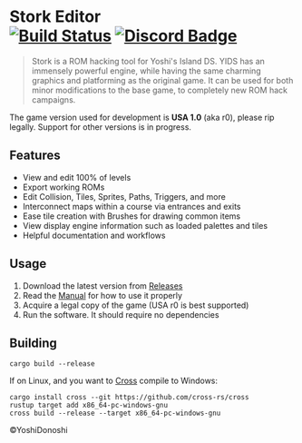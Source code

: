 Stork Editor  
[![Build Status]][actions] [![Discord Badge]][discord] 
=============

[Discord Badge]: https://img.shields.io/static/v1?message=Discord&logo=discord&labelColor=5c5c5c&color=7289DA&logoColor=white&label=%20
[discord]: https://discord.gg/Fy4za2WsT6

[Build Status]: https://github.com/yoshidonoshi/stork-editor/actions/workflows/rust.yml/badge.svg
[actions]: https://github.com/LagoLunatic/ooe/actions/workflows/build.yml

> Stork is a ROM hacking tool for Yoshi's Island DS. YIDS has an immensely powerful engine, while having the same charming graphics and platforming as the original game. It can be used for both minor modifications to the base game, to completely new ROM hack campaigns.

The game version used for development is **USA 1.0** (aka r0), please rip legally. Support for other versions is in progress.

## Features

- View and edit 100% of levels
- Export working ROMs
- Edit Collision, Tiles, Sprites, Paths, Triggers, and more
- Interconnect maps within a course via entrances and exits
- Ease tile creation with Brushes for drawing common items
- View display engine information such as loaded palettes and tiles
- Helpful documentation and workflows

## Usage

1. Download the latest version from [Releases](https://github.com/yoshidonoshi/stork-editor/releases)
2. Read the [Manual](https://github.com/yoshidonoshi/stork-editor/wiki/Stork-Editor) for how to use it properly
3. Acquire a legal copy of the game (USA r0 is best supported)
4. Run the software. It should require no dependencies

## Building

`cargo build --release`

If on Linux, and you want to [Cross](https://github.com/cross-rs/cross) compile to Windows:
```
cargo install cross --git https://github.com/cross-rs/cross
rustup target add x86_64-pc-windows-gnu
cross build --release --target x86_64-pc-windows-gnu
```

©YoshiDonoshi
